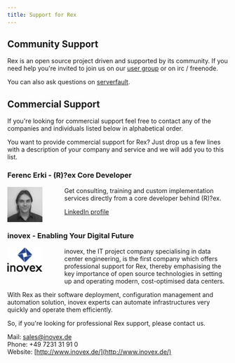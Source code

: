 ```yaml
---
title: Support for Rex
---
```


## Community Support

Rex is an open source project driven and supported by its community. If you need help you're invited to join us on our [user group](https://groups.google.com/forum/#!forum/rex-users) or on irc / freenode.

You can also ask questions on [serverfault](http://serverfault.com/questions/tagged/rex).

## Commercial Support

If you're looking for commercial support feel free to contact any of the companies and individuals listed below in alphabetical order.

You want to provide commercial support for Rex? Just drop us a few lines with a description of your company and service and we will add you to this list.

### Ferenc Erki - (R)?ex Core Developer

<img style="float:left; padding-right: 50px;" src="/public/images/skin/rexify.org/ferki.jpg" alt="FErki" width="80" height="80" />

Get consulting, training and custom implementation services directly from a core developer behind (R)?ex.

<a href="https://www.linkedin.com/in/ferki/" class="btn">LinkedIn profile</a>
<div style="overflow:auto"></div>

### inovex - Enabling Your Digital Future

<img style="float:left; padding-right: 50px; padding-bottom: 20px;" src="/public/images/skin/rexify.org/inovex_logo.png" alt="inovex" width="80" height="55" />

inovex, the IT project company specialising in data center engineering, is the first company which offers professional support for Rex, thereby emphasising the key importance of open source technologies in setting up and operating modern, cost-optimised data centers.

With Rex as their software deployment, configuration management and automation solution, inovex experts can automate infrastructures very quickly and operate them efficiently.

So, if you're looking for professional Rex support, please contact us.

Mail: [sales@inovex.de](mailto:sales@inovex.de)  
Phone: +49 7231 31 91 0  
Website: [http://www.inovex.de/](http://www.inovex.de/)

<div style="overflow:auto"></div>

